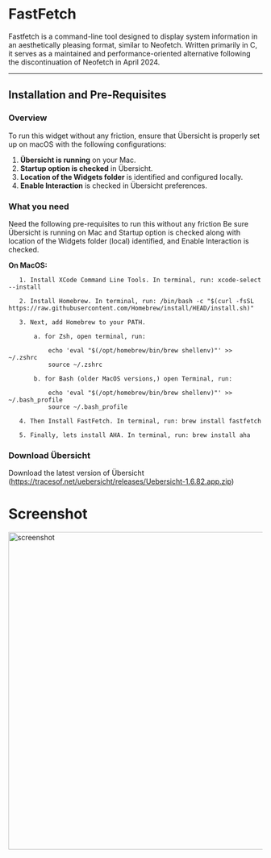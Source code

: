 # FastFetch
Fastfetch is a command-line tool designed to display system information in an aesthetically pleasing format, similar to Neofetch. Written primarily in C, it serves as a maintained and performance-oriented alternative following the discontinuation of Neofetch in April 2024. 

---------------

## Installation and Pre-Requisites

### Overview
To run this widget without any friction, ensure that Übersicht is properly set up on macOS with the following configurations:
1. **Übersicht is running** on your Mac.
2. **Startup option is checked** in Übersicht.
3. **Location of the Widgets folder** is identified and configured locally.
4. **Enable Interaction** is checked in Übersicht preferences.

### What you need
Need the following pre-requisites to run this without any friction
Be sure Übersicht is running on Mac and Startup option is checked along with location of the Widgets folder (local) identified, and Enable Interaction is checked.

   **On MacOS:**
       
       1. Install XCode Command Line Tools. In terminal, run: xcode-select --install
       
       2. Install Homebrew. In terminal, run: /bin/bash -c "$(curl -fsSL https://raw.githubusercontent.com/Homebrew/install/HEAD/install.sh)"
       
       3. Next, add Homebrew to your PATH. 
       
           a. for Zsh, open terminal, run: 
           
               echo 'eval "$(/opt/homebrew/bin/brew shellenv)"' >> ~/.zshrc
               source ~/.zshrc
               
           b. for Bash (older MacOS versions,) open Terminal, run:
           
               echo 'eval "$(/opt/homebrew/bin/brew shellenv)"' >> ~/.bash_profile
               source ~/.bash_profile
               
       4. Then Install FastFetch. In terminal, run: brew install fastfetch
       
       5. Finally, lets install AHA. In terminal, run: brew install aha

### Download Übersicht
Download the latest version of Übersicht (https://tracesof.net/uebersicht/releases/Uebersicht-1.6.82.app.zip)

# Screenshot
<img width="630" alt="screenshot" src="https://github.com/user-attachments/assets/bacc8c3f-f88b-4ab3-b14b-54139c37ab09" />
